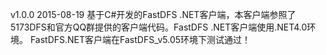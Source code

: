 v1.0.0 2015-08-19
基于C#开发的FastDFS .NET客户端，本客户端参照了5173DFS和官方QQ群提供的客户端代码。FastDFS .NET客户端使用.NET4.0环境。
FastDFS.NET客户端在FastDFS_v5.05环境下测试通过！
